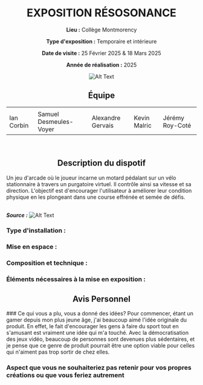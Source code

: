 <h1 align="center">EXPOSITION RÉSOSONANCE</h1>

<div align=center>
  
**Lieu :** Collège Montmorency
<br>
  
**Type d'exposition :** Temporaire et intérieure
<br>
  
**Date de visite :** 25 Février 2025 & 18 Mars 2025

**Année de réalisation :** 2025
</div>


<div align="center">
<img src="https://github.com/MrPoutineQc/H25_V11_inspirations_ZACKARYWARREN/blob/main/projet_finissant/medias/c0ndu8_logo.png" alt="Alt Text">
</div>

<h2 align="center"">Équipe</h2>
<table align="center">
  <tr>
    <td><img src=""></td>
    <td><img src=""></td>
    <td><img src=""></td>
    <td><img src=""></td>
    <td><img src=""></td>
  </tr>
  <tr>
    <td>Ian Corbin</td>
    <td>Samuel Desmeules-Voyer</td>
    <td>Alexandre Gervais</td>
    <td>Kevin Malric</td>
    <td>Jérémy Roy-Coté</td>
  </tr>
</table>
<br>


<h2 align="center">Description du dispotif</h2>
Un jeu d'arcade où le joueur incarne un motard pédalant sur un vélo stationnaire à travers un purgatoire virtuel. Il contrôle ainsi sa vitesse et sa direction. L'objectif est d'encourager l'utilisateur à améliorer leur condition physique en les plongeant dans une course effrénée et semée de défis. 
<br>
<br>

***Source :*** 
<img src="" alt="Alt Text">

### Type d'installation :
 

### Mise en espace :
 

### Composition et technique :
 
 
### Éléments nécessaires à la mise en exposition :
 



<h2 align="center">Avis Personnel</h2>
### Ce qui vous a plu, vous a donné des idées?
Pour commencer, étant un gamer depuis mon plus jeune âge, j'ai beaucoup aimé l'idée originale du produit. En effet, le fait d'encourager les gens à faire du sport tout en s'amusant est vraiment une idée qui m'a touché. Avec la démocratisation des jeux vidéo, beaucoup de personnes sont devenues plus sédentaires, et je pense que ce genre de produit pourrait être une option viable pour celles qui n'aiment pas trop sortir de chez elles.
 
### Aspect que vous ne souhaiteriez pas retenir pour vos propres créations ou que vous feriez autrement 



 
